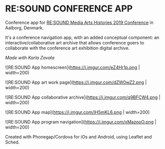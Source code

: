 # RE:SOUND CONFERENCE APP #

Conference app for [RE:SOUND Media Arts Histories 2019 Conference](http://www.mediaarthistory.org/resound) in Aalborg, Denmark. 

It's a conference navigation app, with an added conceptual component: an interactive/collaborative art archive that allows conference goers to collaborate with the conference art exhibition digital archive. 

*Made with Karla Zavala*

![RE:SOUND App homescreen](https://i.imgur.com/eZ4Hr1p.png | width=200)

![RE:SOUND App art work page](https://i.imgur.com/dZW0wZ2.png | width=200)

![RE:SOUND App collaborative archive](https://i.imgur.com/q9BFCW4.png | width=200)

![RE:SOUND App map](https://i.imgur.com/lH5mKL6.png | width=200)

![RE:SOUND App program navigation](https://i.imgur.com/xMazooO.png | width=200)


Created with Phonegap/Cordova for iOs and Android, using Leaflet and Sched. 